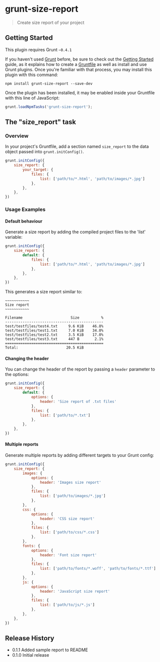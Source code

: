 # grunt-size-report

> Create size report of your project

## Getting Started
This plugin requires Grunt `~0.4.1`

If you haven't used [Grunt](http://gruntjs.com/) before, be sure to check out the [Getting Started](http://gruntjs.com/getting-started) guide, as it explains how to create a [Gruntfile](http://gruntjs.com/sample-gruntfile) as well as install and use Grunt plugins. Once you're familiar with that process, you may install this plugin with this command:

```shell
npm install grunt-size-report --save-dev
```

Once the plugin has been installed, it may be enabled inside your Gruntfile with this line of JavaScript:

```js
grunt.loadNpmTasks('grunt-size-report');
```

## The "size_report" task

### Overview
In your project's Gruntfile, add a section named `size_report` to the data object passed into `grunt.initConfig()`.

```js
grunt.initConfig({
    size_report: {
        your_target: {
            files: {
                list: ['path/to/*.html', 'path/to/images/*.jpg']
            },
        },
    },
})
```


### Usage Examples

#### Default behaviour

Generate a size report by adding the compiled project files to the 'list' variable:

```js
grunt.initConfig({
    size_report: {
        default: {
            files: {
                list: ['path/to/*.html', 'path/to/images/*.jpg']
            },
        },
    },
})
```

This generates a size report similar to:
```
̴̴̴̴̴̴̴̴̴̴̴
Size report
̴̴̴̴̴̴̴̴̴̴̴

Filename                      Size          %
---------------------------------------------
test/testfiles/test4.txt     9.6 KiB    46.8%
test/testfiles/test1.txt     7.0 KiB    34.0%
test/testfiles/test2.txt     3.5 KiB    17.0%
test/testfiles/test3.txt     447 B       2.1%
=============================================
Total:                      20.5 KiB
```

#### Changing the header

You can change the header of the report by passing a `header` parameter to the
options:

```js
grunt.initConfig({
    size_report: {
        default: {
            options: {
                header: 'Size report of .txt files'
            },
            files: {
                list: ['path/to/*.txt']
            },
        },
    },
})
```


#### Multiple reports

Generate multiple reports by adding different targets to your Grunt config:

```js
grunt.initConfig({
    size_report: {
        images: {
            options: {
                header: 'Images size report'
            },
            files: {
                list: ['path/to/images/*.jpg']
            },
        },
        css: {
            options: {
                header: 'CSS size report'
            },
            files: {
                list: ['path/to/css/*.css']
            },
        },
        fonts: {
            options: {
                header: 'Font size report'
            },
            files: {
                list: ['path/to/fonts/*.woff', 'path/to/fonts/*.ttf']
            },
        },
        js: {
            options: {
                header: 'JavaScript size report'
            },
            files: {
                list: ['path/to/js/*.js']
            },
        },
    },
})
```


## Release History

* 0.1.1 Added sample report to README
* 0.1.0 Initial release
